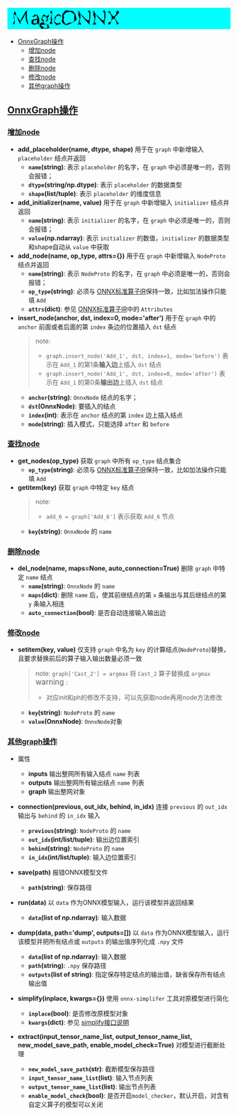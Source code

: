 ![logo](../image/logo.png)
- [OnnxGraph操作](#onnxgraph操作)
  - [增加node](#增加node)
  - [查找node](#查找node)
  - [删除node](#删除node)
  - [修改node](#修改node)
  - [其他graph操作](#其他graph操作)

## [OnnxGraph操作](#OnnxGraph操作)

### [增加node](#增加node)
- **add_placeholder(name, dtype, shape)**
  用于在 `graph` 中新增输入 `placeholder` 结点并返回
  - **`name`(string)**: 表示 `placeholder` 的名字，在 `graph` 中必须是唯一的，否则会报错；
  - **`dtype`(string/np.dtype)**: 表示 `placeholder` 的数据类型
  - **`shape`(list/tuple)**: 表示 `placeholder` 的维度信息
- **add_initializer(name, value)**
  用于在 `graph` 中新增输入 `initializer` 结点并返回
  - **`name`(string)**: 表示 `initializer` 的名字，在 `graph` 中必须是唯一的，否则会报错；
  - **`value`(np.ndarray)**: 表示 `initializer` 的数值，`initializer` 的数据类型和shape自动从 `value` 中获取
- **add_node(name, op_type, attrs={})**
  用于在 `graph` 中新增输入 `NodeProto` 结点并返回
  - **`name`(string)**: 表示 `NodeProto` 的名字，在 `graph` 中必须是唯一的，否则会报错；
  - **`op_type`(string)**: 必须与 [ONNX标准算子IR](https://github.com/onnx/onnx/blob/master/docs/Operators.md)保持一致，比如加法操作只能填 `Add`
  - **`attrs`(dict)**: 参见 [ONNX标准算子IR](https://github.com/onnx/onnx/blob/master/docs/Operators.md)中的 `Attributes`
- **insert_node(anchor, dst, index=0, mode='after')**
  用于在 `graph` 中的 `anchor` 前面或者后面的第 `index` 条边的位置插入 `dst` 结点
  > note:
  > - `graph.insert_node('Add_1', dst, index=1, mode='before')` 表示在 `Add_1` 的第1条**输入边**上插入 `dst` 结点
  > - `graph.insert_node('Add_1', dst, index=0, mode='after')` 表示在 `Add_1` 的第0条**输出边**上插入 `dst` 结点
  - **`anchor`(string)**: `OnnxNode` 结点的名字；
  - **`dst`(OnnxNode)**: 要插入的结点
  - **`index`(int)**: 表示在 `anchor` 结点的第 `index` 边上插入结点
  - **`mode`(string)**: 插入模式，只能选择 `after` 和 `before`

### [查找node](#查找node)
- **get_nodes(op_type)**
  获取 `graph` 中所有 `op_type` 结点集合
  - **`op_type`(string)**: 必须与 [ONNX标准算子IR](https://github.com/onnx/onnx/blob/master/docs/Operators.md)保持一致，比如加法操作只能填 `Add`
- **__getitem__(key)**
  获取 `graph` 中特定 `key` 结点
  > note:
  > - `add_6 = graph['Add_6']` 表示获取 `Add_6` 节点
  - **`key`(string)**: `OnnxNode` 的 `name`

### [删除node](#删除node)
- **del_node(name, maps=None, auto_connection=True)**
  删除 `graph` 中特定 `name` 结点
  - **`name`(string)**: `OnnxNode` 的 `name`
  - **`maps`(dict)**: 删除 `name` 后，使其前继结点的第 `x` 条输出与其后继结点的第 `y` 条输入相连
  - **`auto_connection`(bool)**: 是否自动连接输入输出边

### [修改node](#修改node)
- **__setitem__(key, value)**
  仅支持 `graph` 中名为 `key` 的计算结点(`NodeProto`)替换，且要求替换前后的算子输入输出数量必须一致
  > note:
  > `graph['Cast_2'] = argmax` 将 `Cast_2` 算子替换成 `argmax`
  > <big> warning </big>:
  > - 对应init和ph的修改不支持，可以先获取node再用node方法修改
  - **`key`(string)**: `NodeProto` 的 `name`
  - **`value`(OnnxNode)**: `OnnxNode`对象

### [其他graph操作](#其他graph操作)
- 属性
  - **inputs**
    输出整网所有输入结点 `name` 列表
  - **outputs**
    输出整网所有输出结点 `name` 列表
  - **graph**
    输出整网对象

- **connection(previous, out_idx, behind, in_idx)**
  连接 `previous` 的 `out_idx` 输出与 `behind` 的 `in_idx` 输入
  - **`previous`(string)**: `NodeProto` 的 `name`
  - **`out_idx`(int/list/tuple)**: 输出边位置索引
  - **`behind`(string)**: `NodeProto` 的 `name`
  - **`in_idx`(int/list/tuple)**: 输入边位置索引

- **save(path)**
  报错ONNX模型文件
  - **`path`(string)**: 保存路径

- **run(data)**
  以 `data` 作为ONNX模型输入，运行该模型并返回结果
  - **`data`(list of np.ndarray)**: 输入数据

- **dump(data, path='dump', outputs=[])**
  以 `data` 作为ONNX模型输入，运行该模型并把所有结点或 `outputs` 的输出值序列化成 `.npy` 文件
  - **`data`(list of np.ndarray)**: 输入数据
  - **`path`(string)**: `.npy` 保存路径
  - **`outputs`(list of string)**: 指定保存特定结点的输出值，缺省保存所有结点输出值

- **simplify(inplace, kwargs={})**
  使用 `onnx-simplifer` 工具对原模型进行简化
  - **`inplace`(bool)**: 是否修改原模型对象
  - **`kwargs`(dict)**: 参见 [simplify接口说明](https://github.com/daquexian/onnx-simplifier/blob/master/onnxsim/onnx_simplifier.py#L408)

- **extract(input_tensor_name_list, output_tensor_name_list, new_model_save_path, enable_model_check=True)**
  对模型进行截断处理
  - **`new_model_save_path`(str)**: 截断模型保存路径
  - **`input_tensor_name_list`(list)**: 输入节点列表
  - **`output_tensor_name_list`(list)**: 输出节点列表
  - **`enable_model_check`(bool)**: 是否开启`model_checker`，默认开启，对含有自定义算子的模型可以关闭

